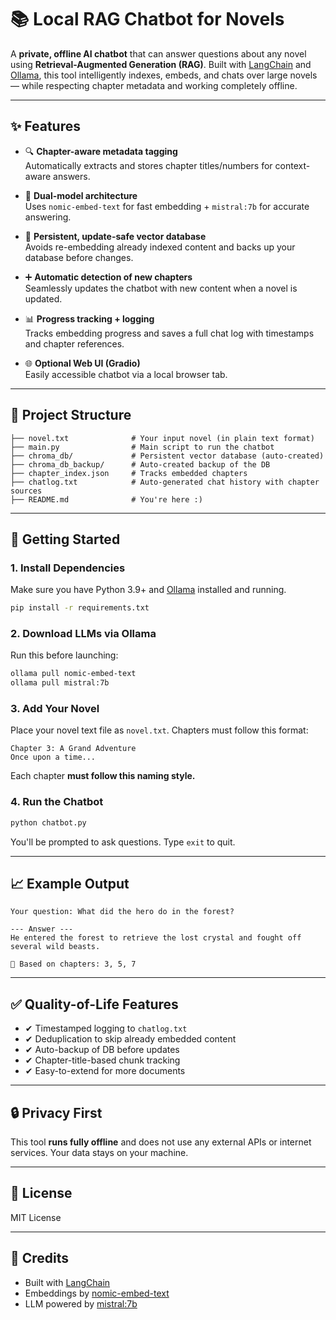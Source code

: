 # 📚 Local RAG Chatbot for Novels

A **private, offline AI chatbot** that can answer questions about any novel using **Retrieval-Augmented Generation (RAG)**. Built with [LangChain](https://github.com/langchain-ai/langchain) and [Ollama](https://ollama.com/), this tool intelligently indexes, embeds, and chats over large novels — while respecting chapter metadata and working completely offline.

---

## ✨ Features

- 🔍 **Chapter-aware metadata tagging**  
  Automatically extracts and stores chapter titles/numbers for context-aware answers.

- 🧠 **Dual-model architecture**  
  Uses `nomic-embed-text` for fast embedding + `mistral:7b` for accurate answering.

- 💾 **Persistent, update-safe vector database**  
  Avoids re-embedding already indexed content and backs up your database before changes.

- ➕ **Automatic detection of new chapters**  
  Seamlessly updates the chatbot with new content when a novel is updated.

- 📊 **Progress tracking + logging**  
  Tracks embedding progress and saves a full chat log with timestamps and chapter references.

- 🌐 **Optional Web UI (Gradio)**  
  Easily accessible chatbot via a local browser tab.

---

## 📂 Project Structure

```
├── novel.txt              # Your input novel (in plain text format)
├── main.py                # Main script to run the chatbot
├── chroma_db/             # Persistent vector database (auto-created)
├── chroma_db_backup/      # Auto-created backup of the DB
├── chapter_index.json     # Tracks embedded chapters
├── chatlog.txt            # Auto-generated chat history with chapter sources
├── README.md              # You're here :)
```

---

## 🚀 Getting Started

### 1. Install Dependencies

Make sure you have Python 3.9+ and [Ollama](https://ollama.com/) installed and running.

```bash
pip install -r requirements.txt
```

### 2. Download LLMs via Ollama

Run this before launching:

```bash
ollama pull nomic-embed-text
ollama pull mistral:7b
```

### 3. Add Your Novel

Place your novel text file as `novel.txt`. Chapters must follow this format:

```
Chapter 3: A Grand Adventure
Once upon a time...
```

Each chapter **must follow this naming style.**

### 4. Run the Chatbot

```bash
python chatbot.py
```

You'll be prompted to ask questions. Type `exit` to quit.

---

## 📈 Example Output

```
Your question: What did the hero do in the forest?

--- Answer ---
He entered the forest to retrieve the lost crystal and fought off several wild beasts.

📘 Based on chapters: 3, 5, 7
```

---

## ✅ Quality-of-Life Features

- ✔ Timestamped logging to `chatlog.txt`
- ✔ Deduplication to skip already embedded content
- ✔ Auto-backup of DB before updates
- ✔ Chapter-title-based chunk tracking
- ✔ Easy-to-extend for more documents

---

## 🔒 Privacy First

This tool **runs fully offline** and does not use any external APIs or internet services. Your data stays on your machine.

---

## 📄 License

MIT License

---

## 🙌 Credits

- Built with [LangChain](https://github.com/langchain-ai/langchain)
- Embeddings by [nomic-embed-text](https://ollama.com/library/nomic-embed-text)
- LLM powered by [mistral:7b](https://ollama.com/library/mistral)
